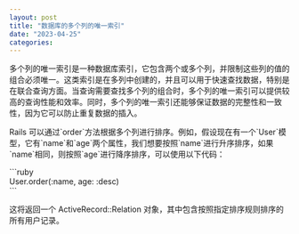 ```yaml
---
layout: post
title: "数据库的多个列的唯一索引"
date: "2023-04-25"
categories: 
---
```

<p>多个列的唯一索引是一种数据库索引，它包含两个或多个列，并限制这些列的值的组合必须唯一。这类索引是在多列中创建的，并且可以用于快速查找数据，特别是在联合查询方面。当查询需要查找多个列的组合时，多个列的唯一索引可以提供较高的查询性能和效率。同时，多个列的唯一索引还能够保证数据的完整性和一致性，因为它可以防止重复数据的插入。</p>
<p>Rails 可以通过`order`方法根据多个列进行排序。例如，假设现在有一个`User`模型，它有`name`和`age`两个属性，我们想要按照`name`进行升序排序，如果`name`相同，则按照`age`进行降序排序，可以使用以下代码：</p>
<p>```ruby<br />
User.order(:name, age: :desc)<br />
```</p>
<p>这将返回一个 ActiveRecord::Relation 对象，其中包含按照指定排序规则排序的所有用户记录。</p>
<p>&nbsp;</p>
